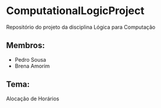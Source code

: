 # ComputationalLogicProject


Repositório do projeto da disciplina Lógica para Computação

## Membros:
- Pedro Sousa
- Brena Amorim

## Tema:
Alocação de Horários
